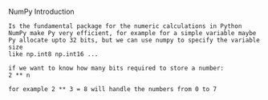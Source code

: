 NumPy Introduction

    Is the fundamental package for the numeric calculations in Python
    NumPy make Py very efficient, for example for a simple variable maybe 
    Py allocate upto 32 bits, but we can use numpy to specify the variable size
    like np.int8 np.int16 ...

    if we want to know how many bits required to store a number:
    2 ** n

    for example 2 ** 3 = 8 will handle the numbers from 0 to 7


